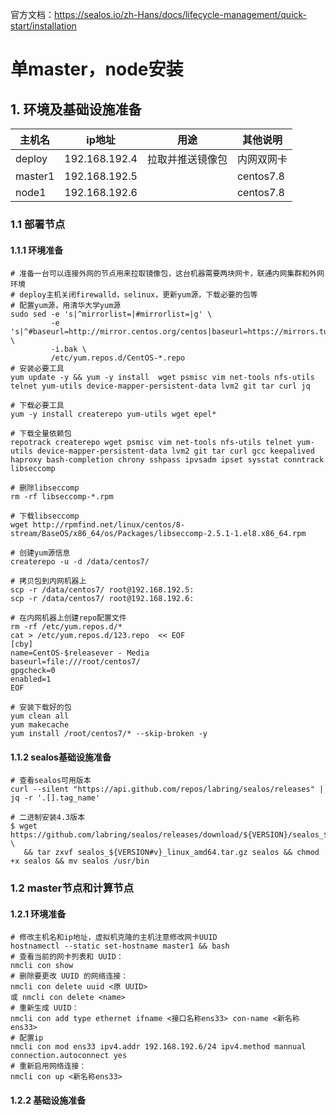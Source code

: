 官方文档：https://sealos.io/zh-Hans/docs/lifecycle-management/quick-start/installation
# 单master，node安装
## 1.  环境及基础设施准备
| 主机名 | ip地址 | 用途 | 其他说明 |
| ----- | ----- | ----- | -----|
| deploy |192.168.192.4|拉取并推送镜像包|内网双网卡|
|master1|192.168.192.5||centos7.8|
|node1|192.168.192.6||centos7.8|
### 1.1 部署节点
#### 1.1.1 环境准备
``` shell
# 准备一台可以连接外网的节点用来拉取镜像包，这台机器需要两块网卡，联通内网集群和外网环境
# deploy主机关闭firewalld，selinux，更新yum源，下载必要的包等
# 配置yum源，用清华大学yum源
sudo sed -e 's|^mirrorlist=|#mirrorlist=|g' \
         -e 's|^#baseurl=http://mirror.centos.org/centos|baseurl=https://mirrors.tuna.tsinghua.edu.cn/centos|g' \
         -i.bak \
         /etc/yum.repos.d/CentOS-*.repo
# 安装必要工具
yum update -y && yum -y install  wget psmisc vim net-tools nfs-utils telnet yum-utils device-mapper-persistent-data lvm2 git tar curl jq

# 下载必要工具
yum -y install createrepo yum-utils wget epel*

# 下载全量依赖包
repotrack createrepo wget psmisc vim net-tools nfs-utils telnet yum-utils device-mapper-persistent-data lvm2 git tar curl gcc keepalived haproxy bash-completion chrony sshpass ipvsadm ipset sysstat conntrack libseccomp

# 删除libseccomp
rm -rf libseccomp-*.rpm

# 下载libseccomp
wget http://rpmfind.net/linux/centos/8-stream/BaseOS/x86_64/os/Packages/libseccomp-2.5.1-1.el8.x86_64.rpm

# 创建yum源信息
createrepo -u -d /data/centos7/

# 拷贝包到内网机器上
scp -r /data/centos7/ root@192.168.192.5:
scp -r /data/centos7/ root@192.168.192.6:

# 在内网机器上创建repo配置文件
rm -rf /etc/yum.repos.d/*
cat > /etc/yum.repos.d/123.repo  << EOF 
[cby]
name=CentOS-$releasever - Media
baseurl=file:///root/centos7/
gpgcheck=0
enabled=1
EOF

# 安装下载好的包
yum clean all
yum makecache
yum install /root/centos7/* --skip-broken -y
```
#### 1.1.2 sealos基础设施准备
``` shell
# 查看sealos可用版本
curl --silent "https://api.github.com/repos/labring/sealos/releases" | jq -r '.[].tag_name'

# 二进制安装4.3版本
$ wget https://github.com/labring/sealos/releases/download/${VERSION}/sealos_${VERSION#v}_linux_amd64.tar.gz \
   && tar zxvf sealos_${VERSION#v}_linux_amd64.tar.gz sealos && chmod +x sealos && mv sealos /usr/bin
``` 
### 1.2 master节点和计算节点
#### 1.2.1 环境准备
``` shell
# 修改主机名和ip地址，虚拟机克隆的主机注意修改网卡UUID
hostnamectl --static set-hostname master1 && bash
# 查看当前的网卡列表和 UUID：
nmcli con show
# 删除要更改 UUID 的网络连接：
nmcli con delete uuid <原 UUID> 
或 nmcli con delete <name>
# 重新生成 UUID：
nmcli con add type ethernet ifname <接口名称ens33> con-name <新名称ens33>
# 配置ip
nmcli con mod ens33 ipv4.addr 192.168.192.6/24 ipv4.method mannual connection.autoconnect yes
# 重新启用网络连接：
nmcli con up <新名称ens33>
```
#### 1.2.2 基础设施准备
